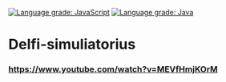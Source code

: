 [![Language grade: JavaScript](https://img.shields.io/lgtm/grade/javascript/g/Bipoliaras/Delfi-simuliatorius.svg?logo=lgtm&logoWidth=18)](https://lgtm.com/projects/g/Bipoliaras/Delfi-simuliatorius/context:javascript) [![Language grade: Java](https://img.shields.io/lgtm/grade/java/g/Bipoliaras/Delfi-simuliatorius.svg?logo=lgtm&logoWidth=18)](https://lgtm.com/projects/g/Bipoliaras/Delfi-simuliatorius/context:java)



# Delfi-simuliatorius

### https://www.youtube.com/watch?v=MEVfHmjKOrM

